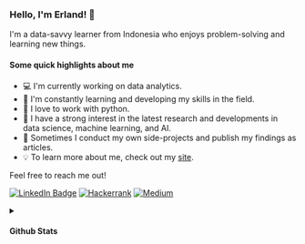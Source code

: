 
### Hello, I'm Erland! 👋

I'm a data-savvy learner from Indonesia who enjoys problem-solving and learning new things.

#### Some quick highlights about me
* 💻 I'm currently working on data analytics.
* 🌱 I'm constantly learning and developing my skills in the field.
* 🐍 I love to work with python.
* 🧠 I have a strong interest in the latest research and developments in data science, machine learning, and AI.
* 📝 Sometimes I conduct my own side-projects and publish my findings as articles.
* 💡 To learn more about me, check out my [site](https://lighterland.github.io/).<br>

Feel free to reach me out!

[![LinkedIn Badge](https://img.shields.io/badge/LinkedIn-0077B5?style=flat-square&logo=linkedin&logoColor=white)](https://www.linkedin.com/in/barklight)
[![Hackerrank](https://img.shields.io/badge/-HackerRank-2EC866?style=flat-square&logo=HackerRank&logoColor=white)](https://www.hackerrank.com/barklight)
[![Medium](https://img.shields.io/badge/Medium-12100E?style=flat-square&logo=medium&logoColor=white)](https://medium.com/@barklight)

<details>
  <summary><h4>Github Stats</h></summary>
<img height="120em" src="https://github-readme-stats.vercel.app/api?username=lighterland&count_private=true&show_icons=true&title_color=19A7CE&icon_color=19A7CE&border_color=19A7CE&text_color=fef9ff&hide_title=true&theme=transparent&rank_icon=github"/>
<img height="120em" src="https://github-readme-stats.vercel.app/api/top-langs/?username=lighterland&layout=compact&show_icons=true&title_color=19A7CE&icon_color=19A7CE&border_color=19A7CE&text_color=fef9ff&hide_title=true&theme=transparent"/>
</details>
